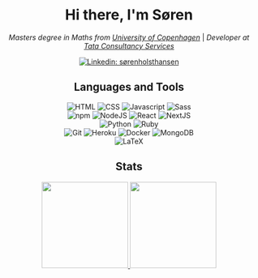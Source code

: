 <div align="center">
<h1> Hi there, I'm Søren</h1>

<p><em>Masters degree in Maths from <a href="https://www.ku.dk/english/">University of Copenhagen</a></em> | <em>Developer at <a href="https://www.tcs.com/">Tata Consultancy Services</a></em></p>


[![Linkedin: sørenholsthansen](https://img.shields.io/badge/-Søren_Holst_Hansen-blue?style=for-the-badge&logo=Linkedin&logoColor=white&link=https://www.linkedin.com/in/søren-holst-hansen/)](https://www.linkedin.com/in/søren-holst-hansen/)
<!--
[![GitHub Soren Holst Hansen](https://img.shields.io/github/followers/SorenHolstHansen?label=follow&style=social)](https://github.com/SorenHolstHansen)
-->

<h2>Languages and Tools</h2>


<img src="https://img.shields.io/static/v1?style=for-the-badge&logo=HTML5&message=HTML&label=&color=E34F26&labelColor=404040" alt="HTML">
<img src="https://img.shields.io/static/v1?style=for-the-badge&logo=CSS3&message=CSS&label=&color=1572B6&labelColor=404040" alt="CSS">
<img src="https://img.shields.io/static/v1?style=for-the-badge&logo=JavaScript&message=JavaScript&label=&color=F7DF1E&labelColor=404040" alt="Javascript">
<img src="https://img.shields.io/static/v1?style=for-the-badge&logo=Sass&message=Sass&label=&color=CC6699&labelColor=404040" alt="Sass">
<br>

<img src="https://img.shields.io/static/v1?style=for-the-badge&logo=NPM&message=NPM&label=&color=CB3837&labelColor=404040" alt="npm">
<img src="https://img.shields.io/static/v1?style=for-the-badge&logo=node.js&message=Node.js&label=&color=339933&labelColor=404040" alt="NodeJS">
<img src="https://img.shields.io/static/v1?style=for-the-badge&logo=React&message=React&label=&color=61DAFB&labelColor=404040" alt="React">
<img src="https://img.shields.io/static/v1?style=for-the-badge&logo=Next.js&message=Next.js&label=&color=000&labelColor=404040" alt="NextJS">
<br>

<img src="https://img.shields.io/static/v1?style=for-the-badge&logo=Python&message=Python&label=&color=3776AB&labelColor=404040" alt="Python">
<img src="https://img.shields.io/static/v1?style=for-the-badge&logo=Ruby&message=Ruby&label=&color=CC342D&labelColor=404040" alt="Ruby">
<br>

<img src="https://img.shields.io/static/v1?style=for-the-badge&logo=Git&message=Git&label=&color=F05032&labelColor=404040" alt="Git">
<img src="https://img.shields.io/static/v1?style=for-the-badge&logo=Heroku&message=Heroku&label=&color=430098&labelColor=404040" alt="Heroku">
<img src="https://img.shields.io/static/v1?style=for-the-badge&logo=Docker&message=Docker&label=&color=2496ED&labelColor=404040" alt="Docker">
<img src="https://img.shields.io/static/v1?style=for-the-badge&logo=MongoDB&message=MongoDB&label=&color=47A248&labelColor=404040" alt="MongoDB">
<br>

<img src="https://img.shields.io/static/v1?style=for-the-badge&logo=LaTeX&message=LaTeX&label=&color=008080&labelColor=404040" alt="LaTeX">

<h2>Stats</h2>

<p align="center">
  <a href="https://github.com/SorenHolstHansen">
    <img height="170em" src="https://github-readme-stats.vercel.app/api?username=SorenHolstHansen&theme=gruvbox&show_icons=true&include_all_commits=true&count_private=true" />
  </a>
  <a href="https://github.com/SorenHolstHansen">
    <img height="170em" src="https://github-readme-stats.vercel.app/api/top-langs/?username=SorenHolstHansen&layout=compact&theme=gruvbox" />
  </a>
</p>
</div>
<!--
**SorenHolstHansen/SorenHolstHansen** is a ✨ _special_ ✨ repository because its `README.md` (this file) appears on your GitHub profile.

Here are some ideas to get you started:

- 🔭 I’m currently working on ...
- 🌱 I’m currently learning ...
- 👯 I’m looking to collaborate on ...
- 🤔 I’m looking for help with ...
- 💬 Ask me about ...
- 📫 How to reach me: ...
- 😄 Pronouns: ...
- ⚡ Fun fact: ...
-->

